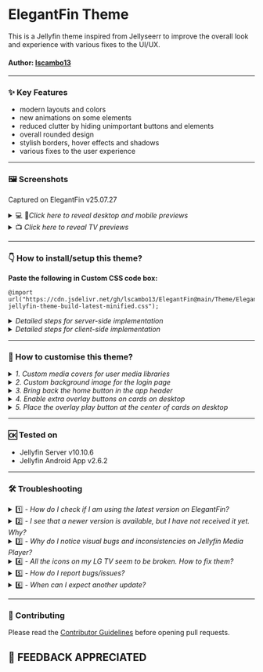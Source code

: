 # ElegantFin Theme
This is a Jellyfin theme inspired from Jellyseerr to improve the overall look and experience with various fixes to the UI/UX.


#### **Author:** [lscambo13](https://github.com/lscambo13)

<hr>

### ✨ Key Features  
- modern layouts and colors
- new animations on some elements
- reduced clutter by hiding unimportant buttons and elements
- overall rounded design
- stylish borders, hover effects and shadows
- various fixes to the user experience

<hr>

### 🖼️ Screenshots 
Captured on ElegantFin v25.07.27

<details>
  <summary> 💻 📱<i>Click here to reveal desktop and mobile previews</i></summary>

| Desktop                                                                                                          | Mobile                                                                                                         |
| ---------------------------------------------------------------------------------------------------------------- | ------------------------------------------------------------------------------------------------------------- |
| <div align="center"><img src="https://github.com/lscambo13/ElegantFin-Next/blob/version-next/Previews/preview-v25.07.27/optimized/desktop/21.%20Login%20Page.webp?raw=true"><br><strong>Login Page</strong></div>         | <div align="center"><img src="https://github.com/lscambo13/ElegantFin-Next/blob/version-next/Previews/preview-v25.07.27/optimized/mobile/21.%20Login%20Page.webp?raw=true"></div>         |
| <div align="center"><img src="https://github.com/lscambo13/ElegantFin-Next/blob/version-next/Previews/preview-v25.07.27/optimized/desktop/1.%20Homepage.webp?raw=true"><br><strong>Homepage</strong></div>             | <div align="center"><img src="https://github.com/lscambo13/ElegantFin-Next/blob/version-next/Previews/preview-v25.07.27/optimized/mobile/1.%20Homepage.webp?raw=true"></div>             |
| <div align="center"><img src="https://github.com/lscambo13/ElegantFin-Next/blob/version-next/Previews/preview-v25.07.27/optimized/desktop/2.%20Movies%20Library.webp?raw=true"><br><strong>Movies Library</strong></div> | <div align="center"><img src="https://github.com/lscambo13/ElegantFin-Next/blob/version-next/Previews/preview-v25.07.27/optimized/mobile/2.%20Movies%20Library.webp?raw=true"></div>     |
| <div align="center"><img src="https://github.com/lscambo13/ElegantFin-Next/blob/version-next/Previews/preview-v25.07.27/optimized/desktop/4.%20Movie%20Page.webp?raw=true"><br><strong>Movie Page</strong></div>         | <div align="center"><img src="https://github.com/lscambo13/ElegantFin-Next/blob/version-next/Previews/preview-v25.07.27/optimized/mobile/4.%20Movie%20Page.webp?raw=true"></div>         |
| <div align="center"><img src="https://github.com/lscambo13/ElegantFin-Next/blob/version-next/Previews/preview-v25.07.27/optimized/desktop/12.%20Movie%20Details.webp?raw=true"><br><strong>Movie Details</strong></div> | <div align="center"><img src="https://github.com/lscambo13/ElegantFin-Next/blob/version-next/Previews/preview-v25.07.27/optimized/mobile/12.%20Movie%20Details.webp?raw=true"></div>     |
| <div align="center"><img src="https://github.com/lscambo13/ElegantFin-Next/blob/version-next/Previews/preview-v25.07.27/optimized/desktop/11.%20TV%20Show%20Page.webp?raw=true"><br><strong>TV Show Page</strong></div> | <div align="center"><img src="https://github.com/lscambo13/ElegantFin-Next/blob/version-next/Previews/preview-v25.07.27/optimized/mobile/11.%20TV%20Show%20Page.webp?raw=true"></div>    |
| <div align="center"><img src="https://github.com/lscambo13/ElegantFin-Next/blob/version-next/Previews/preview-v25.07.27/optimized/desktop/18.%20TV%20Episode%20Page.webp?raw=true"><br><strong>TV Episode Page</strong></div> | <div align="center"><img src="https://github.com/lscambo13/ElegantFin-Next/blob/version-next/Previews/preview-v25.07.27/optimized/mobile/18.%20TV%20Episode%20Page.webp?raw=true"></div> |
| <div align="center"><img src="https://github.com/lscambo13/ElegantFin-Next/blob/version-next/Previews/preview-v25.07.27/optimized/desktop/16.%20TV%20Show%20Seasons.webp?raw=true"><br><strong>TV Show Seasons</strong></div> | <div align="center"><img src="https://github.com/lscambo13/ElegantFin-Next/blob/version-next/Previews/preview-v25.07.27/optimized/mobile/16.%20TV%20Show%20Seasons.webp?raw=true"></div> |
| <div align="center"><img src="https://github.com/lscambo13/ElegantFin-Next/blob/version-next/Previews/preview-v25.07.27/optimized/desktop/9.%20Web%20Player.webp?raw=true"><br><strong>Web Player</strong></div>         | <div align="center"><img src="https://github.com/lscambo13/ElegantFin-Next/blob/version-next/Previews/preview-v25.07.27/optimized/mobile/9.%20Web%20Player.webp?raw=true"></div>         |
| <div align="center"><img src="https://github.com/lscambo13/ElegantFin-Next/blob/version-next/Previews/preview-v25.07.27/optimized/desktop/17.%20Cast%20Page.webp?raw=true"><br><strong>Cast Page</strong></div>          | <div align="center"><img src="https://github.com/lscambo13/ElegantFin-Next/blob/version-next/Previews/preview-v25.07.27/optimized/mobile/17.%20Cast%20Page.webp?raw=true"></div>         |
| <div align="center"><img src="https://github.com/lscambo13/ElegantFin-Next/blob/version-next/Previews/preview-v25.07.27/optimized/desktop/14.%20Artist%20Page.webp?raw=true"><br><strong>Artist Page</strong></div>       | <div align="center"><img src="https://github.com/lscambo13/ElegantFin-Next/blob/version-next/Previews/preview-v25.07.27/optimized/mobile/14.%20Artist%20Page.webp?raw=true"></div>       |
| <div align="center"><img src="https://github.com/lscambo13/ElegantFin-Next/blob/version-next/Previews/preview-v25.07.27/optimized/desktop/15.%20Music%20Player.webp?raw=true"><br><strong>Music Player</strong></div>     | <div align="center"><img src="https://github.com/lscambo13/ElegantFin-Next/blob/version-next/Previews/preview-v25.07.27/optimized/mobile/15.%20Music%20Player.webp?raw=true"></div>      |
| <div align="center"><img src="https://github.com/lscambo13/ElegantFin-Next/blob/version-next/Previews/preview-v25.07.27/optimized/desktop/13.%20Book%20Page.webp?raw=true"><br><strong>Book Page</strong></div>          | <div align="center"><img src="https://github.com/lscambo13/ElegantFin-Next/blob/version-next/Previews/preview-v25.07.27/optimized/mobile/13.%20Book%20Page.webp?raw=true"></div>         |
| <div align="center"><img src="https://github.com/lscambo13/ElegantFin-Next/blob/version-next/Previews/preview-v25.07.27/optimized/desktop/3.%20Sidebar.webp?raw=true"><br><strong>Sidebar</strong></div>                | <div align="center"><img src="https://github.com/lscambo13/ElegantFin-Next/blob/version-next/Previews/preview-v25.07.27/optimized/mobile/3.%20Sidebar.webp?raw=true"></div>              |
| <div align="center"><img src="https://github.com/lscambo13/ElegantFin-Next/blob/version-next/Previews/preview-v25.07.27/optimized/desktop/5.%20Extra%20Dialog.webp?raw=true"><br><strong>Extra Dialog</strong></div>     | <div align="center"><img src="https://github.com/lscambo13/ElegantFin-Next/blob/version-next/Previews/preview-v25.07.27/optimized/mobile/5.%20Extra%20Dialog.webp?raw=true"></div>       |
| <div align="center"><img src="https://github.com/lscambo13/ElegantFin-Next/blob/version-next/Previews/preview-v25.07.27/optimized/desktop/6.%20Settings%20Page.webp?raw=true"><br><strong>Settings Page</strong></div>   | <div align="center"><img src="https://github.com/lscambo13/ElegantFin-Next/blob/version-next/Previews/preview-v25.07.27/optimized/mobile/6.%20Settings%20Page.webp?raw=true"></div>      |
| <div align="center"><img src="https://github.com/lscambo13/ElegantFin-Next/blob/version-next/Previews/preview-v25.07.27/optimized/desktop/7.%20Metadata%20Menu.webp?raw=true"><br><strong>Metadata Menu</strong></div>   | <div align="center"><img src="https://github.com/lscambo13/ElegantFin-Next/blob/version-next/Previews/preview-v25.07.27/optimized/mobile/7.%20Metadata%20Menu.webp?raw=true"></div>      |
| <div align="center"><img src="https://github.com/lscambo13/ElegantFin-Next/blob/version-next/Previews/preview-v25.07.27/optimized/desktop/8.%20Dashboard%20Settings.webp?raw=true"><br><strong>Dashboard Settings</strong></div> | <div align="center"><img src="https://github.com/lscambo13/ElegantFin-Next/blob/version-next/Previews/preview-v25.07.27/optimized/mobile/8.%20Dashboard%20Settings.webp?raw=true"></div> |
| <div align="center"><img src="https://github.com/lscambo13/ElegantFin-Next/blob/version-next/Previews/preview-v25.07.27/optimized/desktop/19.%20Live%20TV%20Page.webp?raw=true"><br><strong>Live TV Page</strong></div>   | <div align="center"><img src="https://github.com/lscambo13/ElegantFin-Next/blob/version-next/Previews/preview-v25.07.27/optimized/mobile/19.%20Live%20TV%20Page.webp?raw=true"></div>    |
| <div align="center"><img src="https://github.com/lscambo13/ElegantFin-Next/blob/version-next/Previews/preview-v25.07.27/optimized/desktop/20.%20Live%20TV%20Guide.webp?raw=true"><br><strong>Live TV Guide</strong></div> | <div align="center"><img src="https://github.com/lscambo13/ElegantFin-Next/blob/version-next/Previews/preview-v25.07.27/optimized/mobile/20.%20Live%20TV%20Guide.webp?raw=true"></div>   |

</details>

<details>
  <summary> 📺 <i>Click here to reveal TV previews</i></summary>

| TV View                                                                                                         |
| ------------------------------------------------------------------------------------------------------------- |
| <div align="center"><img src="https://github.com/lscambo13/ElegantFin-Next/blob/version-next/Previews/preview-v25.07.27/optimized/tv/21.%20Login%20Page.webp?raw=true"><br><strong>Login Page</strong></div>         |
| <div align="center"><img src="https://github.com/lscambo13/ElegantFin-Next/blob/version-next/Previews/preview-v25.07.27/optimized/tv/1.%20Homepage.webp?raw=true"><br><strong>Homepage</strong></div>             |
| <div align="center"><img src="https://github.com/lscambo13/ElegantFin-Next/blob/version-next/Previews/preview-v25.07.27/optimized/tv/2.%20Movies%20Library.webp?raw=true"><br><strong>Movies Library</strong></div> |
| <div align="center"><img src="https://github.com/lscambo13/ElegantFin-Next/blob/version-next/Previews/preview-v25.07.27/optimized/tv/4.%20Movie%20Page.webp?raw=true"><br><strong>Movie Page</strong></div>         |
| <div align="center"><img src="https://github.com/lscambo13/ElegantFin-Next/blob/version-next/Previews/preview-v25.07.27/optimized/tv/5.%20Extra%20Dialog.webp?raw=true"><br><strong>Extra Dialog</strong></div>     |
| <div align="center"><img src="https://github.com/lscambo13/ElegantFin-Next/blob/version-next/Previews/preview-v25.07.27/optimized/tv/6.%20Settings%20Page.webp?raw=true"><br><strong>Settings Page</strong></div>   |
| <div align="center"><img src="https://github.com/lscambo13/ElegantFin-Next/blob/version-next/Previews/preview-v25.07.27/optimized/tv/9.%20Web%20Player.webp?raw=true"><br><strong>Web Player</strong></div>         |
| <div align="center"><img src="https://github.com/lscambo13/ElegantFin-Next/blob/version-next/Previews/preview-v25.07.27/optimized/tv/11.%20TV%20Show%20Page.webp?raw=true"><br><strong>TV Show Page</strong></div> |
| <div align="center"><img src="https://github.com/lscambo13/ElegantFin-Next/blob/version-next/Previews/preview-v25.07.27/optimized/tv/12.%20Movie%20Details.webp?raw=true"><br><strong>Movie Details</strong></div> |
| <div align="center"><img src="https://github.com/lscambo13/ElegantFin-Next/blob/version-next/Previews/preview-v25.07.27/optimized/tv/13.%20Book%20Page.webp?raw=true"><br><strong>Book Page</strong></div>         |
| <div align="center"><img src="https://github.com/lscambo13/ElegantFin-Next/blob/version-next/Previews/preview-v25.07.27/optimized/tv/14.%20Artist%20Page.webp?raw=true"><br><strong>Artist Page</strong></div>     |
| <div align="center"><img src="https://github.com/lscambo13/ElegantFin-Next/blob/version-next/Previews/preview-v25.07.27/optimized/tv/15.%20Music%20Player.webp?raw=true"><br><strong>Music Player</strong></div>   |
| <div align="center"><img src="https://github.com/lscambo13/ElegantFin-Next/blob/version-next/Previews/preview-v25.07.27/optimized/tv/16.%20TV%20Show%20Seasons.webp?raw=true"><br><strong>TV Show Seasons</strong></div> |
| <div align="center"><img src="https://github.com/lscambo13/ElegantFin-Next/blob/version-next/Previews/preview-v25.07.27/optimized/tv/17.%20Cast%20Page.webp?raw=true"><br><strong>Cast Page</strong></div>         |
| <div align="center"><img src="https://github.com/lscambo13/ElegantFin-Next/blob/version-next/Previews/preview-v25.07.27/optimized/tv/18.%20TV%20Episode%20Page.webp?raw=true"><br><strong>TV Episode Page</strong></div> |
| <div align="center"><img src="https://github.com/lscambo13/ElegantFin-Next/blob/version-next/Previews/preview-v25.07.27/optimized/tv/19.%20Live%20TV%20Page.webp?raw=true"><br><strong>Live TV Page</strong></div> |
| <div align="center"><img src="https://github.com/lscambo13/ElegantFin-Next/blob/version-next/Previews/preview-v25.07.27/optimized/tv/20.%20Live%20TV%20Guide.webp?raw=true"><br><strong>Live TV Guide</strong></div> |

</details>


<hr>

### 👇 How to install/setup this theme? 

<b>Paste the following in Custom CSS code box:</b>

	@import url("https://cdn.jsdelivr.net/gh/lscambo13/ElegantFin@main/Theme/ElegantFin-jellyfin-theme-build-latest-minified.css");

<details>
  <summary><i>Detailed steps for server-side implementation</i></summary>

1. Open Dashboard from Administration tab in Settings.
2. Select General tab from the side bar.
3. Scroll down to find Custom CSS code box under Branding section.
4. Paste the custom css in Custom CSS code box.
5. Click save
</details>

<details>
  <summary><i>Detailed steps for client-side implementation</i></summary>

1. Open Display tab in Settings.
2. Scroll down to find Custom CSS code box.
3. Paste the custom css in Custom CSS code box.
4. Click save.
</details>


<hr>

### 🧩 How to customise this theme? 

<details>
  <summary><i>1. Custom media covers for user media libraries</i></summary>

- [Previews](https://github.com/lscambo13/ElegantFin/blob/main/custom-media-covers.md#%EF%B8%8F-presets-modify-these-styles-according-to-your-own-liking)
- Read more about this experimental add-on [here](https://github.com/lscambo13/ElegantFin/blob/main/custom-media-covers.md)

</details>

<details>
  <summary><i>2. Custom background image for the login page</i></summary>

- [Preview](https://user-images.githubusercontent.com/16425113/129554147-6ac7ba51-43e7-4c8e-ba77-e646a3ef6b12.jpg)
- To enable the background wallpaper on the login screen, first tick the 'Enable the splash screen' option in your Jellyfin Dashboard below the Custom CSS Box.
- Second, copy and paste the following code at the end in Custom CSS box but don't save yet.
  ```
  :root{
    --loginPageBgUrl: url("<YOUR-JELLYFIN-SERVER-ADDRESS>/Branding/Splashscreen?format=webp&foregroundLayer=1&quality=33&width=3840&height=2160&blur=2");
  }
  ```
- Third, replace `<YOUR-JELLYFIN-SERVER-ADDRESS>` with your Jellyfin server address, for example, `http://192.168.0.1:8097`.
- Don't forget the correct http or https in your domain.
- You can also modify the parameters, for example blur size or the resolution, according to your liking.
- Once done, save and refresh your apps and webpages.
</details>

<details>
  <summary><i>3. Bring back the home button in the app header</i></summary>

- Read more about steps [here](https://github.com/lscambo13/ElegantFin/issues/51)

</details>

<details>
  <summary><i>4. Enable extra overlay buttons on cards on desktop</i></summary>

- To enable 'Mark Played' and 'Add to Favorites' buttons that show up at the bottom right corner of cards while hovering, copy and paste the following code at the end in Custom CSS box, click save and finally refresh your app/webpage.
  ```
  :root{
    --extraCardButtonsVisibility: block;
  }
  ```
- To hide them again, simply remove this code block or replace `block` with `none`.
</details>

<details>
  <summary><i>5. Place the overlay play button at the center of cards on desktop</i></summary>

- To bring the mini play button to the center of cards, copy and paste the following code at the end in Custom CSS box, click save and finally refresh your app/webpage.
  ```
  :root{
    --overlayPlayButtonPosition: 50%;
  }
  ```
- To undo this change, simply remove this code block or replace `50%` with `2.8em`.
</details>

<hr>

### 🆗 Tested on 
- Jellyfin Server v10.10.6
- Jellyfin Android App v2.6.2

<hr>

### 🛠️ Troubleshooting 
<details>
  <summary>1️⃣ - <i>How do I check if I am using the latest version on ElegantFin?</i></summary>

- To make sure that you are using the latest version of ElegantFin, check the version number at the bottom in the Dashboard screen. 
- It should be something like ElegantFin v25.07.XX
</details>

<details>
  <summary>2️⃣ - <i>I see that a newer version is available, but I have not received it yet. Why?</i></summary>

- If Dashboard footer shows an old version, it means that your app is still using an old cache.
- Once that cache is updated, the new version will be loaded. 
- To get the latest version, you will need to clear cache. There are multiple ways to do it.
- On web version, force a hard refresh of the page using CTRL + F5.
- On apps, try signing out and back in again. OR in case of Jellyfin Media Player on windows, you might need to delete the cache folder. That should definitely pull the latest version.
</details>

<details>
  <summary>3️⃣ - <i>Why do I notice visual bugs and inconsistencies on Jellyfin Media Player?</i></summary>

- As of version 1.12.0, JMP is based on Qt 5.x which uses a very outdated web engine, so it does not support many new CSS features. Once a new version based on Qt 6.x is released, most issues should automatically be resolved. Until then, JMP is unsupported and I recommend using the web app instead.
</details>

<details>
  <summary>4️⃣ - <i>All the icons on my LG TV seem to be broken. How to fix them?</i></summary>

- It seems that modern Material Icons which this theme uses are [not compatible on some WebOS TVs](https://github.com/lscambo13/ElegantFin/issues/39). There is a [huge similar thread](https://www.reddit.com/r/youtubetv/comments/e27go3/chinese_symbols_instead_of_icons_on_lg_tv/) about this.
- This bug can be fixed by using the older icons, so I have implemented the following workaround to bring back older, supported icons.
- Simply add the following code at the end in Custom CSS box and save, then refresh your apps and webpages:
  
  ```
  :root{
    --iconPack: 'Material Icons';
  }
  ```
</details>

<details>
  <summary>5️⃣ - <i>How do I report bugs/issues?</i></summary>

- First check [here](https://github.com/lscambo13/ElegantFin/issues?q=) whether a similar issue has been reported already. If it exists, upvote and comment there to let me know. 
- Alternatively, create a new issue [here](https://github.com/lscambo13/ElegantFin/issues/new/choose).


</details>
<details>
  <summary>6️⃣ - <i>When can I expect another update?</i></summary>

- 🤷
</details>

<hr>

### 📌 Contributing

Please read the [Contributor Guidelines](./CONTRIBUTING.md) before opening pull requests.


## 🙏 FEEDBACK APPRECIATED
